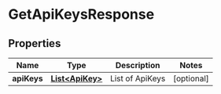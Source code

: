

# GetApiKeysResponse


## Properties

| Name | Type | Description | Notes |
|------------ | ------------- | ------------- | -------------|
|**apiKeys** | [**List&lt;ApiKey&gt;**](ApiKey.md) | List of ApiKeys |  [optional] |



